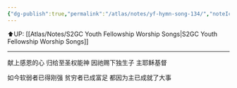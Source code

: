 ```yaml
---
{"dg-publish":true,"permalink":"/atlas/notes/yf-hymn-song-134/","noteIcon":""}
---
```


⬆️UP: [[Atlas/Notes/S2GC Youth Fellowship Worship Songs\|S2GC Youth Fellowship Worship Songs]]

---


献上感恩的心
归给至圣权能神
因祂赐下独生子
主耶稣基督

如今软弱者已得刚强
贫穷者已成富足
都因为主已成就了大事
